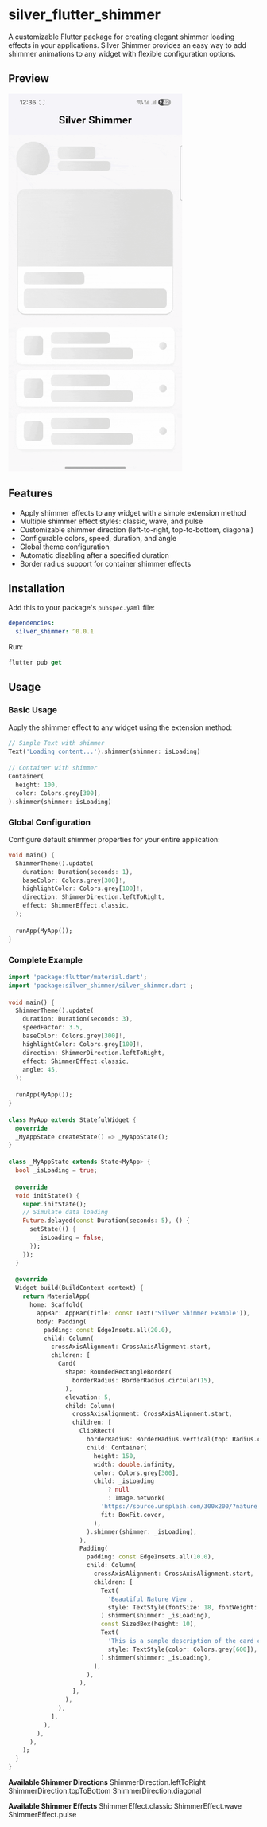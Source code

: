 # silver_flutter_shimmer

A customizable Flutter package for creating elegant shimmer loading effects in your applications. Silver Shimmer provides an easy way to add shimmer animations to any widget with flexible configuration options.

## Preview
![Silver Shimmer Preview](example/assets/preview.gif)

## Features

- Apply shimmer effects to any widget with a simple extension method
- Multiple shimmer effect styles: classic, wave, and pulse
- Customizable shimmer direction (left-to-right, top-to-bottom, diagonal)
- Configurable colors, speed, duration, and angle
- Global theme configuration
- Automatic disabling after a specified duration
- Border radius support for container shimmer effects

## Installation

Add this to your package's `pubspec.yaml` file:

```yaml
dependencies:
  silver_shimmer: ^0.0.1
```

Run:
```dart
flutter pub get
```
## Usage
### Basic Usage
Apply the shimmer effect to any widget using the extension method:

```dart
// Simple Text with shimmer
Text('Loading content...').shimmer(shimmer: isLoading)

// Container with shimmer
Container(
  height: 100,
  color: Colors.grey[300],
).shimmer(shimmer: isLoading)
```

### Global Configuration
Configure default shimmer properties for your entire application:

```dart
void main() {
  ShimmerTheme().update(
    duration: Duration(seconds: 1),
    baseColor: Colors.grey[300]!,
    highlightColor: Colors.grey[100]!,
    direction: ShimmerDirection.leftToRight,
    effect: ShimmerEffect.classic,
  );
  
  runApp(MyApp());
}
```

### Complete Example
```dart
import 'package:flutter/material.dart';
import 'package:silver_shimmer/silver_shimmer.dart';

void main() {
  ShimmerTheme().update(
    duration: Duration(seconds: 3),
    speedFactor: 3.5,
    baseColor: Colors.grey[300]!,
    highlightColor: Colors.grey[100]!,
    direction: ShimmerDirection.leftToRight,
    effect: ShimmerEffect.classic,
    angle: 45,
  );

  runApp(MyApp());
}

class MyApp extends StatefulWidget {
  @override
  _MyAppState createState() => _MyAppState();
}

class _MyAppState extends State<MyApp> {
  bool _isLoading = true;

  @override
  void initState() {
    super.initState();
    // Simulate data loading
    Future.delayed(const Duration(seconds: 5), () {
      setState(() {
        _isLoading = false;
      });
    });
  }

  @override
  Widget build(BuildContext context) {
    return MaterialApp(
      home: Scaffold(
        appBar: AppBar(title: const Text('Silver Shimmer Example')),
        body: Padding(
          padding: const EdgeInsets.all(20.0),
          child: Column(
            crossAxisAlignment: CrossAxisAlignment.start,
            children: [
              Card(
                shape: RoundedRectangleBorder(
                  borderRadius: BorderRadius.circular(15),
                ),
                elevation: 5,
                child: Column(
                  crossAxisAlignment: CrossAxisAlignment.start,
                  children: [
                    ClipRRect(
                      borderRadius: BorderRadius.vertical(top: Radius.circular(15)),
                      child: Container(
                        height: 150,
                        width: double.infinity,
                        color: Colors.grey[300],
                        child: _isLoading
                            ? null
                            : Image.network(
                          'https://source.unsplash.com/300x200/?nature',
                          fit: BoxFit.cover,
                        ),
                      ).shimmer(shimmer: _isLoading),
                    ),
                    Padding(
                      padding: const EdgeInsets.all(10.0),
                      child: Column(
                        crossAxisAlignment: CrossAxisAlignment.start,
                        children: [
                          Text(
                            'Beautiful Nature View',
                            style: TextStyle(fontSize: 18, fontWeight: FontWeight.bold),
                          ).shimmer(shimmer: _isLoading),
                          const SizedBox(height: 10),
                          Text(
                            'This is a sample description of the card content.',
                            style: TextStyle(color: Colors.grey[600]),
                          ).shimmer(shimmer: _isLoading),
                        ],
                      ),
                    ),
                  ],
                ),
              ),
            ],
          ),
        ),
      ),
    );
  }
}

```

**Available Shimmer Directions**
ShimmerDirection.leftToRight
ShimmerDirection.topToBottom
ShimmerDirection.diagonal

**Available Shimmer Effects**
ShimmerEffect.classic
ShimmerEffect.wave
ShimmerEffect.pulse

